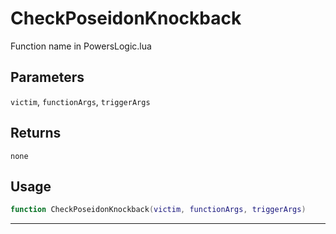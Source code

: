 # CheckPoseidonKnockback
Function name in PowersLogic.lua
## Parameters
`victim`, `functionArgs`, `triggerArgs`
## Returns
`none`
## Usage
```lua
function CheckPoseidonKnockback(victim, functionArgs, triggerArgs)
```
---
